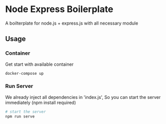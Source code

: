 # Node Express Boilerplate
A boilterplate for node.js + express.js with all necessary module

## Usage

### Container 
Get start with available container

```bash
docker-compose up 
```

### Run Server

We already inject all dependencies in 'index.js', So you can start the server immediately (npm install required)

``` bash
# start the server
npm run serve

```